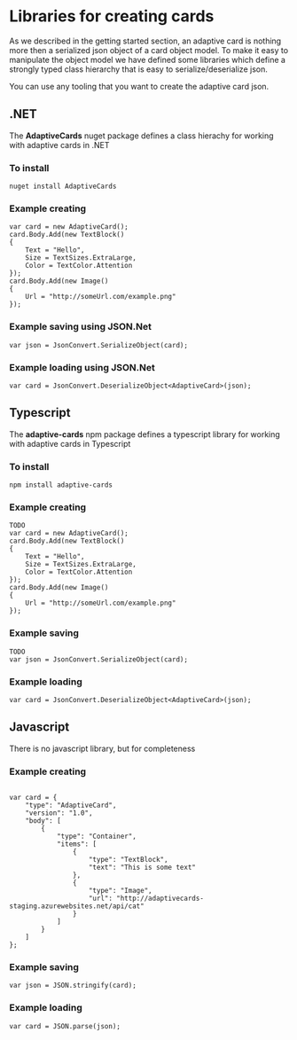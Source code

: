 # Libraries for creating cards
As we described in the getting started section, an adaptive card is nothing more then a serialized json object of 
a card object model.  To make it easy to manipulate the object model we have defined some libraries which 
define a strongly typed class hierarchy that is easy to serialize/deserialize json.

You can use any tooling that you want to create the adaptive card json.

## .NET 
The **AdaptiveCards** nuget package defines a class hierachy for working with adaptive cards in .NET

### To install
```
nuget install AdaptiveCards 
```

### Example creating 
```
var card = new AdaptiveCard();
card.Body.Add(new TextBlock() 
{
    Text = "Hello",
    Size = TextSizes.ExtraLarge,
    Color = TextColor.Attention
});
card.Body.Add(new Image() 
{
    Url = "http://someUrl.com/example.png"
});
```
### Example saving using JSON.Net
```
var json = JsonConvert.SerializeObject(card);
```

### Example loading using JSON.Net
```
var card = JsonConvert.DeserializeObject<AdaptiveCard>(json);
```

## Typescript
The **adaptive-cards** npm package defines a typescript library  for working with adaptive cards in Typescript

### To install
```
npm install adaptive-cards
```

### Example creating 
```
TODO
var card = new AdaptiveCard();
card.Body.Add(new TextBlock() 
{
    Text = "Hello",
    Size = TextSizes.ExtraLarge,
    Color = TextColor.Attention
});
card.Body.Add(new Image() 
{
    Url = "http://someUrl.com/example.png"
});
```
### Example saving 
```
TODO
var json = JsonConvert.SerializeObject(card);
```

### Example loading 
```
var card = JsonConvert.DeserializeObject<AdaptiveCard>(json);
```


## Javascript
There is no javascript library, but for completeness 

### Example creating 
```

var card = {
    "type": "AdaptiveCard",
    "version": "1.0",
    "body": [
        {
            "type": "Container",
            "items": [
                {
                    "type": "TextBlock",
                    "text": "This is some text"
                },
                {
                    "type": "Image",
                    "url": "http://adaptivecards-staging.azurewebsites.net/api/cat"
                }
            ]
        }
    ]
};
```
### Example saving 
```
var json = JSON.stringify(card);
```

### Example loading 
```
var card = JSON.parse(json);
```

